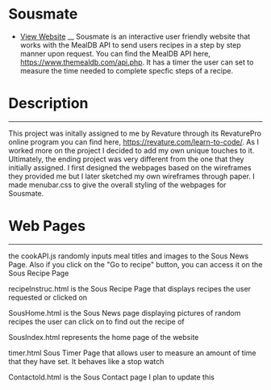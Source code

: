 # Sousmate 
* [View Website](https://axb157030.github.io/Sousmate/SousIndex.html)
__
Sousmate is an interactive user friendly website that works with the MealDB API to send users recipes in a step by step manner upon request. You can find the MealDB API here, https://www.themealdb.com/api.php. It has a timer the user can set to measure the time needed to complete specfic steps of a recipe. 

# Description
---
This project was initally assigned to me by Revature through its RevaturePro online program you can find here, https://revature.com/learn-to-code/. As I worked more on the project I decided to add my own unique touches to it. Ultimately, the ending project was very different from the one that they initially assigned. I first designed the webpages based on the wireframes they provided me but I later sketched my own wireframes through paper. I made menubar.css to give the overall styling of the webpages for Sousmate.

# Web Pages 
---

the cookAPI.js randomly inputs meal titles and images to the Sous News Page. Also if you click on the "Go to recipe"  button, you can access it on the Sous Recipe Page

recipeInstruc.html is the Sous Recipe Page that displays recipes the user requested or clicked on

SousHome.html is the Sous News page displaying pictures of random recipes the user can click on to find out the recipe of

SousIndex.html represents the home page of the website

timer.html Sous Timer Page that allows user to measure an amount of time that they have set. It behaves like a stop watch 

Contactold.html is the Sous Contact page I plan to update this
